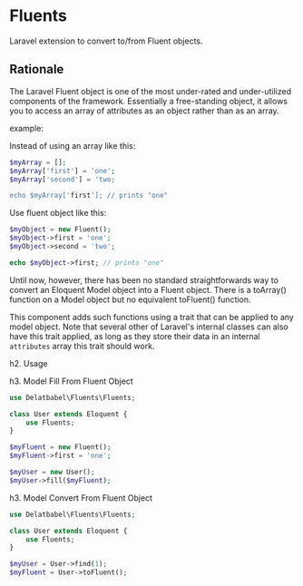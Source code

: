 # Fluents
Laravel extension to convert to/from Fluent objects.

## Rationale

The Laravel Fluent object is one of the most under-rated and under-utilized components of the
framework. Essentially a free-standing object, it allows you to access an array of attributes
as an object rather than as an array.

example:

Instead of using an array like this:

```php
$myArray = [];
$myArray['first'] = 'one';
$myArray['second'] = 'two;

echo $myArray['first']; // prints "one"
```

Use fluent object like this:

```php
$myObject = new Fluent();
$myObject->first = 'one';
$myObject->second = 'two';

echo $myObject->first; // prints "one"
```

Until now, however, there has been no standard straightforwards way to convert an Eloquent
Model object into a Fluent object. There is a toArray() function on a Model object but
no equivalent toFluent() function.

This component adds such functions using a trait that can be applied to any model object.
Note that several other of Laravel's internal classes can also have this trait applied,
as long as they store their data in an internal `attributes` array this trait should
work.

h2. Usage

h3. Model Fill From Fluent Object

```php
use Delatbabel\Fluents\Fluents;

class User extends Eloquent {
    use Fluents;
}

$myFluent = new Fluent();
$myFluent->first = 'one';

$myUser = new User();
$myUser->fill($myFluent);
```

h3. Model Convert From Fluent Object

```php
use Delatbabel\Fluents\Fluents;

class User extends Eloquent {
    use Fluents;
}

$myUser = User->find(1);
$myFluent = User->toFluent();
```
